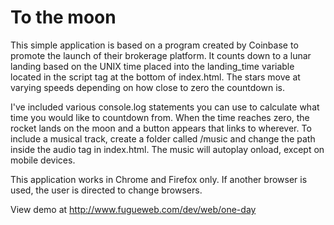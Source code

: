 # To the moon

This simple application is based on a program created by Coinbase to promote
the launch of their brokerage platform. It counts down to a lunar landing
based on the UNIX time placed into the landing_time variable located in
the script tag at the bottom of index.html. The stars move at varying speeds
depending on how close to zero the countdown is.

I've included various console.log statements you can use to calculate what
time you would like to countdown from. When the time reaches zero, the rocket
lands on the moon and a button appears that links to wherever. To include
a musical track, create a folder called /music and change the path inside
the audio tag in index.html. The music will autoplay onload, except on mobile devices.

This application works in Chrome and Firefox only. If another browser is used,
the user is directed to change browsers.

View demo at http://www.fugueweb.com/dev/web/one-day

